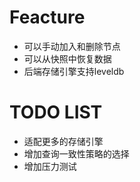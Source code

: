 
# Feacture

- 可以手动加入和删除节点
- 可以从快照中恢复数据
- 后端存储引擎支持leveldb

# TODO LIST

- 适配更多的存储引擎
- 增加查询一致性策略的选择
- 增加压力测试

